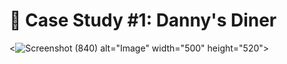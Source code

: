 # 🍜 Case Study #1: Danny's Diner
<![Screenshot (840)](https://github.com/Mansiguptaa13/-Case-Study-1-Danny-s-Diner/assets/109064543/156763e9-a056-47cb-ab4b-0241c8cd1906) alt="Image" width="500" height="520">



